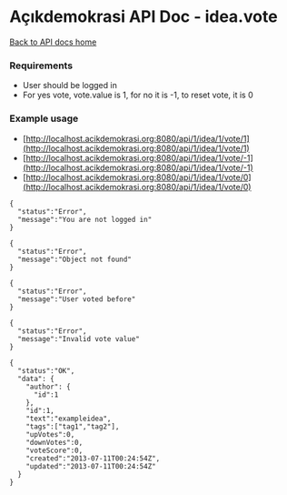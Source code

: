 # Açıkdemokrasi API Doc - idea.vote

[Back to API docs home](Home)

### Requirements
- User should be logged in
- For yes vote, vote.value is 1, for no it is -1, to reset vote, it is 0

### Example usage

- [http://localhost.acikdemokrasi.org:8080/api/1/idea/1/vote/1](http://localhost.acikdemokrasi.org:8080/api/1/idea/1/vote/1)
- [http://localhost.acikdemokrasi.org:8080/api/1/idea/1/vote/-1](http://localhost.acikdemokrasi.org:8080/api/1/idea/1/vote/-1)
- [http://localhost.acikdemokrasi.org:8080/api/1/idea/1/vote/0](http://localhost.acikdemokrasi.org:8080/api/1/idea/1/vote/0)

```
{
  "status":"Error",
  "message":"You are not logged in"
}
```
```
{
  "status":"Error",
  "message":"Object not found"
}
```
```
{
  "status":"Error",
  "message":"User voted before"
}
```
```
{
  "status":"Error",
  "message":"Invalid vote value"
}
```
```
{
  "status":"OK",
  "data": {
    "author": {
      "id":1
    },
    "id":1,
    "text":"exampleidea",
    "tags":["tag1","tag2"],
    "upVotes":0,
    "downVotes":0,
    "voteScore":0,
    "created":"2013-07-11T00:24:54Z",
    "updated":"2013-07-11T00:24:54Z"
  }
}
```
